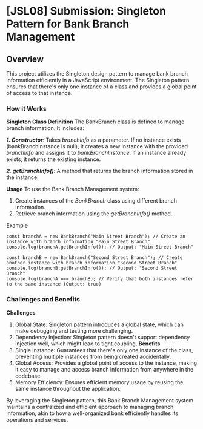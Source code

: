 # [JSL08] Submission: Singleton Pattern for Bank Branch Management

## Overview
This project utilizes the Singleton design pattern to manage bank branch information efficiently in a JavaScript environment. The Singleton pattern ensures that there's only one instance of a class and provides a global point of access to that instance.

### How it Works
**Singleton Class Definition**
The BankBranch class is defined to manage branch information. It includes:

***1. Constructor***: Takes *branchInfo* as a parameter. If no instance exists (bankBranchInstance is null), it creates a new instance with the provided *branchInfo* and assigns it to *bankBranchInstance*. If an instance already exists, it returns the existing instance.

***2. getBranchInfo()***: A method that returns the branch information stored in the instance.

**Usage**
To use the Bank Branch Management system:
1. Create instances of the *BankBranch* class using different branch information.
2. Retrieve branch information using the *getBranchInfo()* method.

Example

```
const branchA = new BankBranch("Main Street Branch"); // Create an instance with branch information "Main Street Branch"
console.log(branchA.getBranchInfo()); // Output: "Main Street Branch"

const branchB = new BankBranch("Second Street Branch"); // Create another instance with branch information "Second Street Branch"
console.log(branchB.getBranchInfo()); // Output: "Second Street Branch"
console.log(branchA === branchB); // Verify that both instances refer to the same instance (Output: true)
```

### Challenges and Benefits
**Challenges**
1. Global State: Singleton pattern introduces a global state, which can make debugging and testing more challenging.
2. Dependency Injection: Singleton pattern doesn't support dependency injection well, which might lead to tight coupling.
**Benefits**
1. Single Instance: Guarantees that there's only one instance of the class, preventing multiple instances from being created accidentally.
2. Global Access: Provides a global point of access to the instance, making it easy to manage and access branch information from anywhere in the codebase.
3. Memory Efficiency: Ensures efficient memory usage by reusing the same instance throughout the application.
   
By leveraging the Singleton pattern, this Bank Branch Management system maintains a centralized and efficient approach to managing branch information, akin to how a well-organized bank efficiently handles its operations and services.
